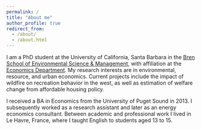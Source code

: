 ```yaml
---
permalink: /
title: "About me"
author_profile: true
redirect_from: 
  - /about/
  - /about.html
---
```


I am a PhD student at the University of California, Santa Barbara in the [Bren School of Environmental Science & Management](https://www.bren.ucsb.edu/research/Jacob_Gellman.htm), with affiliation at the [Economics Department](http://econ.ucsb.edu/people/graduatephdstudents). My research interests are in environmental, resource, and urban economics. Current projects include the impact of wildfire on recreation behavior in the west, as well as estimation of welfare change from affordable housing policy.

I received a BA in Economics from the University of Puget Sound in 2013. I subsequently worked as a research assistant and later as an energy economics consultant. Between academic and professional work I lived in Le Havre, France, where I taught English to students aged 13 to 15.
